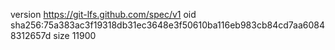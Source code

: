 version https://git-lfs.github.com/spec/v1
oid sha256:75a383ac3f19318db31ec3648e3f50610ba116eb983cb84cd7aa60848312657d
size 11900
